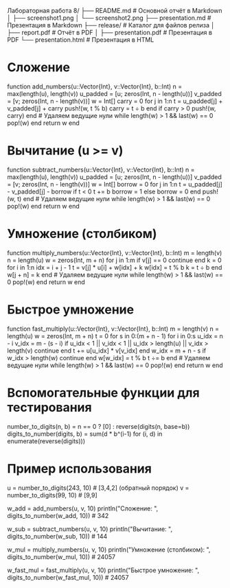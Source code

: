 Лабораторная работа 8/
├── README.md                  # Основной отчёт в Markdown
│   ├── screenshot1.png
│   └── screenshot2.png
├── presentation.md            # Презентация в Markdown
├── release/                   # Каталог для файлов релиза
│   ├── report.pdf             # Отчёт в PDF
│   ├── presentation.pdf       # Презентация в PDF
└── presentation.html          # Презентация в HTML
 
# Сложение
function add_numbers(u::Vector{Int}, v::Vector{Int}, b::Int)
    n = max(length(u), length(v))
    u_padded = [u; zeros(Int, n - length(u))]
    v_padded = [v; zeros(Int, n - length(v))]
    w = Int[]
    carry = 0
    for j in 1:n
        t = u_padded[j] + v_padded[j] + carry
        push!(w, t % b)
        carry = t ÷ b
    end
    if carry > 0
        push!(w, carry)
    end
    # Удаляем ведущие нули
    while length(w) > 1 && last(w) == 0
        pop!(w)
    end
    return w
end

# Вычитание (u >= v)
function subtract_numbers(u::Vector{Int}, v::Vector{Int}, b::Int)
    n = max(length(u), length(v))
    u_padded = [u; zeros(Int, n - length(u))]
    v_padded = [v; zeros(Int, n - length(v))]
    w = Int[]
    borrow = 0
    for j in 1:n
        t = u_padded[j] - v_padded[j] - borrow
        if t < 0
            t += b
            borrow = 1
        else
            borrow = 0
        end
        push!(w, t)
    end
    # Удаляем ведущие нули
    while length(w) > 1 && last(w) == 0
        pop!(w)
    end
    return w
end

# Умножение (столбиком)
function multiply_numbers(u::Vector{Int}, v::Vector{Int}, b::Int)
    m = length(v)
    n = length(u)
    w = zeros(Int, m + n)
    for j in 1:m
        if v[j] == 0
            continue
        end
        k = 0
        for i in 1:n
            idx = i + j - 1
            t = v[j] * u[i] + w[idx] + k
            w[idx] = t % b
            k = t ÷ b
        end
        w[j + n] = k
    end
    # Удаляем ведущие нули
    while length(w) > 1 && last(w) == 0
        pop!(w)
    end
    return w
end

# Быстрое умножение
function fast_multiply(u::Vector{Int}, v::Vector{Int}, b::Int)
    m = length(v)
    n = length(u)
    w = zeros(Int, m + n)
    t = 0
    for s in 0:(m + n - 1)
        for i in 0:s
            u_idx = n - i
            v_idx = m - (s - i)
            if u_idx < 1 || v_idx < 1 || u_idx > length(u) || v_idx > length(v)
                continue
            end
            t += u[u_idx] * v[v_idx]
        end
        w_idx = m + n - s
        if w_idx > length(w)
            continue
        end
        w[w_idx] = t % b
        t ÷= b
    end
    # Удаляем ведущие нули
    while length(w) > 1 && last(w) == 0
        pop!(w)
    end
    return w
end

# Вспомогательные функции для тестирования
number_to_digits(n, b) = n == 0 ? [0] : reverse(digits(n, base=b))
digits_to_number(digits, b) = sum(d * b^(i-1) for (i, d) in enumerate(reverse(digits)))

# Пример использования
u = number_to_digits(243, 10)  # [3,4,2] (обратный порядок)
v = number_to_digits(99, 10)   # [9,9]

w_add = add_numbers(u, v, 10)
println("Сложение: ", digits_to_number(w_add, 10))  # 342

w_sub = subtract_numbers(u, v, 10)
println("Вычитание: ", digits_to_number(w_sub, 10))  # 144

w_mul = multiply_numbers(u, v, 10)
println("Умножение (столбиком): ", digits_to_number(w_mul, 10))  # 24057

w_fast_mul = fast_multiply(u, v, 10)
println("Быстрое умножение: ", digits_to_number(w_fast_mul, 10))  # 24057

